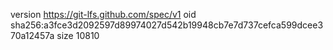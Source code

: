 version https://git-lfs.github.com/spec/v1
oid sha256:a3fce3d2092597d89974027d542b19948cb7e7d737cefca599dcee370a12457a
size 10810
